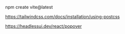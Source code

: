 <!-- instala as ferramentas mais atualizadas para o projeto -->
npm create vite@latest 


https://tailwindcss.com/docs/installation/using-postcss

https://headlessui.dev/react/popover